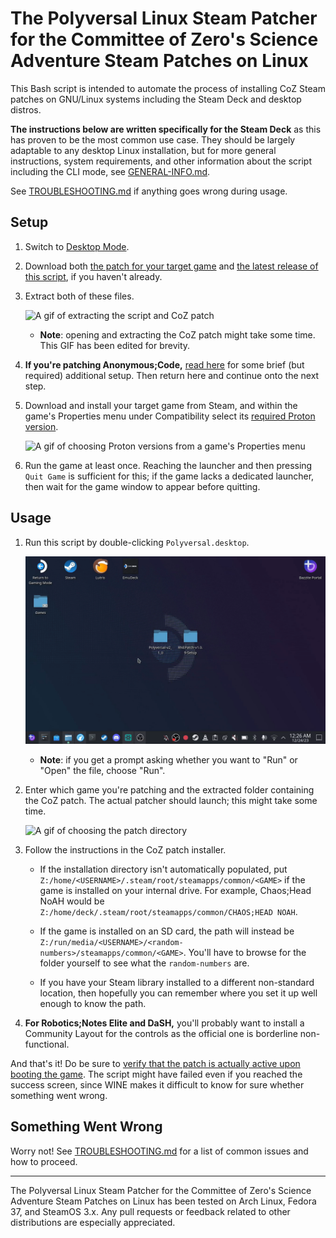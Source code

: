 # The Polyversal Linux Steam Patcher for the Committee of Zero's Science Adventure Steam Patches on Linux

This Bash script is intended to automate the process of installing CoZ Steam patches on GNU/Linux systems including the Steam Deck and desktop distros.

**The instructions below are written specifically for the Steam Deck** as this has proven to be the most common use case. They should be largely adaptable to any desktop Linux installation, but for more general instructions, system requirements, and other information about the script including the CLI mode, see [GENERAL-INFO.md](/docs/GENERAL-INFO.md).

See [TROUBLESHOOTING.md](/docs/TROUBLESHOOTING.md) if anything goes wrong during usage.

## Setup

1. Switch to [Desktop Mode](https://youtu.be/FAf2s99-iik).

1. Download both [the patch for your target game](http://sonome.dareno.me/projects/) and [the latest release of this script](https://github.com/CommitteeOfZero/polyversal-coz-linux-patcher/releases), if you haven't already.

1. Extract both of these files.

   ![A gif of extracting the script and CoZ patch](/assets/gif/unzip.gif "Unzipping the archives")

   - **Note**: opening and extracting the CoZ patch might take some time. This GIF has been edited for brevity.

1. **If you're patching Anonymous;Code,** [read here](/docs/AC.md) for some brief (but required) additional setup. Then return here and continue onto the next step.

1. Download and install your target game from Steam, and within the game's Properties menu under Compatibility select its [required Proton version](/docs/GAMES.md).

   ![A gif of choosing Proton versions from a game's Properties menu](/assets/gif/props-proton.gif "Choosing a Proton version from R;NE's properties")

1. Run the game at least once. Reaching the launcher and then pressing `Quit Game` is sufficient for this; if the game lacks a dedicated launcher, then wait for the game window to appear before quitting.

## Usage

1. Run this script by double-clicking `Polyversal.desktop`.

   ![A gif of how to run the script](/assets/gif/run.gif "Running the script")

   - **Note**: if you get a prompt asking whether you want to "Run" or "Open" the file, choose "Run".

1. Enter which game you're patching and the extracted folder containing the CoZ patch. The actual patcher should launch; this might take some time.

   ![A gif of choosing the patch directory](/assets/gif/choose.gif "Choosing the game + patch directory")

1. Follow the instructions in the CoZ patch installer.

   - If the installation directory isn't automatically populated, put `Z:/home/<USERNAME>/.steam/root/steamapps/common/<GAME>` if the game is installed on your internal drive. For example, Chaos;Head NoAH would be `Z:/home/deck/.steam/root/steamapps/common/CHAOS;HEAD NOAH`.

   - If the game is installed on an SD card, the path will instead be `Z:/run/media/<USERNAME>/<random-numbers>/steamapps/common/<GAME>`. You'll have to browse for the folder yourself to see what the `random-numbers` are.

   - If you have your Steam library installed to a different non-standard location, then hopefully you can remember where you set it up well enough to know the path.

1. **For Robotics;Notes Elite and DaSH,** you'll probably want to install a Community Layout for the controls as the official one is borderline non-functional.

And that's it! Do be sure to [verify that the patch is actually active upon booting the game](/docs/VERIFY.md). The script might have failed even if you reached the success screen, since WINE makes it difficult to know for sure whether something went wrong.

## Something Went Wrong

Worry not! See [TROUBLESHOOTING.md](/docs/TROUBLESHOOTING.md) for a list of common issues and how to proceed.

------------

The Polyversal Linux Steam Patcher for the Committee of Zero's Science Adventure Steam Patches on Linux has been tested on Arch Linux, Fedora 37, and SteamOS 3.x. Any pull requests or feedback related to other distributions are especially appreciated.
